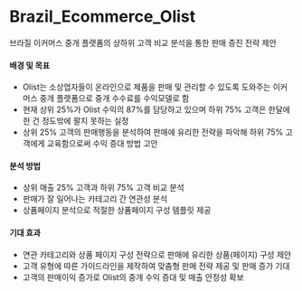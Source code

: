 # Brazil_Ecommerce_Olist
브라질 이커머스 중개 플랫폼의 상하위 고객 비교 분석을 통한 판매 증진 전략 제안

#### 배경 및 목표 
- Olist는 소상업자들이 온라인으로 제품을 판매 및 관리할 수 있도록 도와주는 이커머스 중개 플랫폼으로 중개 수수료를 수익모델로 함
- 현재 상위 25%가 Olist 수익의 87%를 담당하고 있으며 하위 75% 고객은 한달에 한 건 정도밖에 팔지 못하는 실정
- 상위 25% 고객의 판매행동을 분석하여 판매에 유리한 전략을 파악해 하위 75% 고객에게 교육함으로써 수익 증대 방법 고안

#### 분석 방법
- 상위 매출 25% 고객과 하위 75% 고객 비교 분석
- 판매가 잘 일어나는 카테고리 간 연관성 분석
- 상품페이지 분석으로 적절한 상품페이지 구성 템플릿 제공

#### 기대 효과
- 연관 카테고리와 상품 페이지 구성 전략으로 판매에 유리한 상품(페이지) 구성 제안
- 고객 유형에 따른 가이드라인을 제작하여 맞춤형 판매 전략 제공 및 판매 증가 기대
- 고객의 판매이익 증가로 Olist의 중개 수익 증대 및 매출 안정성 확보
